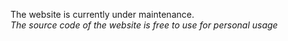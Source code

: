 The website is currently under maintenance. <br/>
<em>The source code of the website is free to use for personal usage</em>
